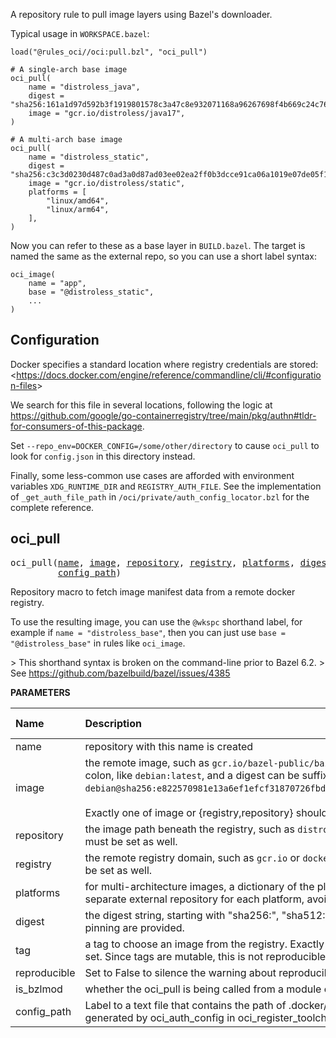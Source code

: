 <!-- Generated with Stardoc: http://skydoc.bazel.build -->

A repository rule to pull image layers using Bazel's downloader.

Typical usage in `WORKSPACE.bazel`:

```starlark
load("@rules_oci//oci:pull.bzl", "oci_pull")

# A single-arch base image
oci_pull(
    name = "distroless_java",
    digest = "sha256:161a1d97d592b3f1919801578c3a47c8e932071168a96267698f4b669c24c76d",
    image = "gcr.io/distroless/java17",
)

# A multi-arch base image
oci_pull(
    name = "distroless_static",
    digest = "sha256:c3c3d0230d487c0ad3a0d87ad03ee02ea2ff0b3dcce91ca06a1019e07de05f12",
    image = "gcr.io/distroless/static",
    platforms = [
        "linux/amd64",
        "linux/arm64",
    ],
)
```

Now you can refer to these as a base layer in `BUILD.bazel`.
The target is named the same as the external repo, so you can use a short label syntax:

```
oci_image(
    name = "app",
    base = "@distroless_static",
    ...
)
```

## Configuration

Docker specifies a standard location where registry credentials are stored:
&lt;https://docs.docker.com/engine/reference/commandline/cli/#configuration-files&gt;

We search for this file in several locations, following the logic at
https://github.com/google/go-containerregistry/tree/main/pkg/authn#tldr-for-consumers-of-this-package.

Set `--repo_env=DOCKER_CONFIG=/some/other/directory` to cause `oci_pull` to look for
`config.json` in this directory instead.

Finally, some less-common use cases are afforded with environment variables `XDG_RUNTIME_DIR` and `REGISTRY_AUTH_FILE`.
See the implementation of `_get_auth_file_path` in `/oci/private/auth_config_locator.bzl` for the complete reference.


<a id="oci_pull"></a>

## oci_pull

<pre>
oci_pull(<a href="#oci_pull-name">name</a>, <a href="#oci_pull-image">image</a>, <a href="#oci_pull-repository">repository</a>, <a href="#oci_pull-registry">registry</a>, <a href="#oci_pull-platforms">platforms</a>, <a href="#oci_pull-digest">digest</a>, <a href="#oci_pull-tag">tag</a>, <a href="#oci_pull-reproducible">reproducible</a>, <a href="#oci_pull-is_bzlmod">is_bzlmod</a>,
         <a href="#oci_pull-config_path">config_path</a>)
</pre>

Repository macro to fetch image manifest data from a remote docker registry.

To use the resulting image, you can use the `@wkspc` shorthand label, for example
if `name = "distroless_base"`, then you can just use `base = "@distroless_base"`
in rules like `oci_image`.

&gt; This shorthand syntax is broken on the command-line prior to Bazel 6.2.
&gt; See https://github.com/bazelbuild/bazel/issues/4385


**PARAMETERS**


| Name  | Description | Default Value |
| :------------- | :------------- | :------------- |
| <a id="oci_pull-name"></a>name |  repository with this name is created   |  none |
| <a id="oci_pull-image"></a>image |  the remote image, such as <code>gcr.io/bazel-public/bazel</code>. A tag can be suffixed with a colon, like <code>debian:latest</code>, and a digest can be suffixed with an at-sign, like <code>debian@sha256:e822570981e13a6ef1efcf31870726fbd62e72d9abfdcf405a9d8f566e8d7028</code>.<br><br>Exactly one of image or {registry,repository} should be set.   |  <code>None</code> |
| <a id="oci_pull-repository"></a>repository |  the image path beneath the registry, such as <code>distroless/static</code>. When set, registry must be set as well.   |  <code>None</code> |
| <a id="oci_pull-registry"></a>registry |  the remote registry domain, such as <code>gcr.io</code> or <code>docker.io</code>. When set, repository must be set as well.   |  <code>None</code> |
| <a id="oci_pull-platforms"></a>platforms |  for multi-architecture images, a dictionary of the platforms it supports This creates a separate external repository for each platform, avoiding fetching layers.   |  <code>None</code> |
| <a id="oci_pull-digest"></a>digest |  the digest string, starting with "sha256:", "sha512:", etc. If omitted, instructions for pinning are provided.   |  <code>None</code> |
| <a id="oci_pull-tag"></a>tag |  a tag to choose an image from the registry. Exactly one of <code>tag</code> and <code>digest</code> must be set. Since tags are mutable, this is not reproducible, so a warning is printed.   |  <code>None</code> |
| <a id="oci_pull-reproducible"></a>reproducible |  Set to False to silence the warning about reproducibility when using <code>tag</code>.   |  <code>True</code> |
| <a id="oci_pull-is_bzlmod"></a>is_bzlmod |  whether the oci_pull is being called from a module extension   |  <code>False</code> |
| <a id="oci_pull-config_path"></a>config_path |  Label to a text file that contains the path of .docker/config.json. by default this is generated by oci_auth_config in oci_register_toolchains macro.   |  <code>None</code> |


